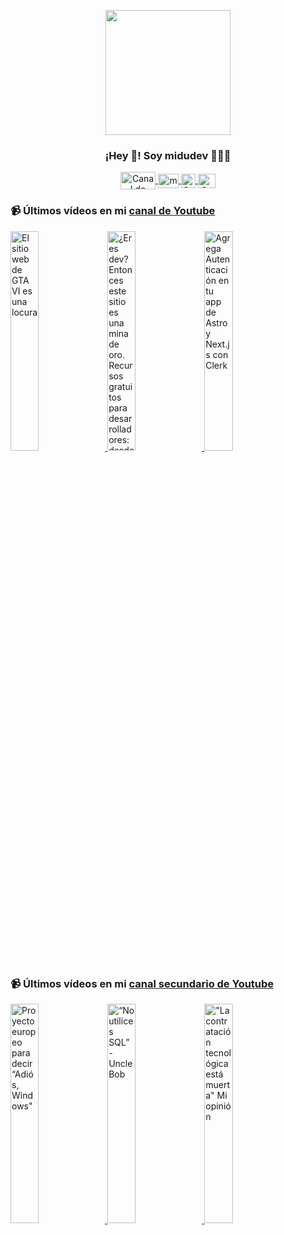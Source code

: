 <p align="center" width="300">
   <img align="center" width="200" src="https://user-images.githubusercontent.com/1561955/106762302-fda9de00-6635-11eb-99be-3ef744e60c0e.png" />
   <h3 align="center">¡Hey 👋! Soy midudev 👨🏻‍💻</h3>
</p>

<p align="center">
   <a href="https://twitch.tv/midudev" target="blank">
    <img align="center" src="https://upload.wikimedia.org/wikipedia/commons/c/ce/Twitch_logo_2019.svg" alt="Canal de Twitch de midudev" height="28px" width="56px" />
  </a>
  <span style="width: 8px;"> </span>
   <a href="https://youtube.com/midudev" target="blank">
    <img align="center" src="https://upload.wikimedia.org/wikipedia/commons/0/09/YouTube_full-color_icon_%282017%29.svg" alt="midudev" height="23px" width="33px" />
  </a>
  <span style="width: 8px;"> </span>
  <a href="https://instagram.com/midu.dev" target="blank">
    <img align="center" src="https://upload.wikimedia.org/wikipedia/commons/e/e7/Instagram_logo_2016.svg" alt="Canal de Instagram de midu.dev" height="23px" width="23px" />
  </a>
  <span style="width: 8px;"> </span>
  <a href="https://twitter.com/midudev" target="blank">
    <img align="center" src="https://upload.wikimedia.org/wikipedia/commons/thumb/6/6f/Logo_of_Twitter.svg/2491px-Logo_of_Twitter.svg.png" alt="Canal de Twitter de midudev" height="23px" width="28px" />
  </a>
</p>

### 📹 Últimos vídeos en mi [canal de Youtube](https://youtube.com/midudev?sub_confirmation=1)

<a href='https://youtu.be/cttQy3t5KfA' target='_blank'>
  <img width='30%' src='https://img.youtube.com/vi/cttQy3t5KfA/mqdefault.jpg' alt='El sitio web de GTA VI es una locura' />
</a>
<a href='https://youtu.be/P0-NwxvDrEw' target='_blank'>
  <img width='30%' src='https://img.youtube.com/vi/P0-NwxvDrEw/mqdefault.jpg' alt='¿Eres dev? Entonces este sitio es una mina de oro.  Recursos gratuitos para desarrolladores: desde h' />
</a>
<a href='https://youtu.be/dsw3JePcA_0' target='_blank'>
  <img width='30%' src='https://img.youtube.com/vi/dsw3JePcA_0/mqdefault.jpg' alt='Agrega Autenticación en tu app de Astro y Next.js con Clerk' />
</a>

### 📹 Últimos vídeos en mi [canal secundario de Youtube](https://youtube.com/midulive?sub_confirmation=1)

<a href='https://youtu.be/0wEPgsSoya4' target='_blank'>
  <img width='30%' src='https://img.youtube.com/vi/0wEPgsSoya4/mqdefault.jpg' alt='Proyecto europeo para decir “Adiós, Windows"' />
</a>
<a href='https://youtu.be/wlGSsDBna2w' target='_blank'>
  <img width='30%' src='https://img.youtube.com/vi/wlGSsDBna2w/mqdefault.jpg' alt='“No utilices SQL” - Uncle Bob' />
</a>
<a href='https://youtu.be/LGF5KNAh8cw' target='_blank'>
  <img width='30%' src='https://img.youtube.com/vi/LGF5KNAh8cw/mqdefault.jpg' alt='"La contratación tecnológica está muerta" Mi opinión' />
</a>